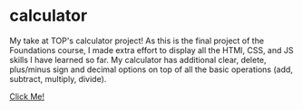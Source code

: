 # calculator

My take at TOP's calculator project!
As this is the final project of the Foundations course, I made extra effort to display all the HTMl, CSS, and JS skills I have learned so far. My calculator has additional clear, delete, plus/minus sign and decimal options on top of all the basic operations (add, subtract, multiply, divide).

[Click Me!](https://djl2e.github.io/calculator/)